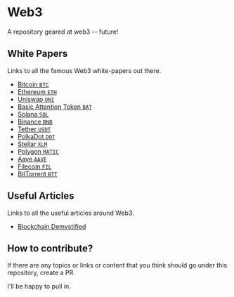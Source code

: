 # Web3
A repository geared at web3 -- future!

## White Papers
Links to all the famous Web3 white-papers out there.

* [Bitcoin `BTC`](https://bitcoin.org/bitcoin.pdf)
* [Ethereum `ETH`](https://ethereum.org/669c9e2e2027310b6b3cdce6e1c52962/Ethereum_White_Paper_-_Buterin_2014.pdf)
* [Uniswap `UNI`](https://uniswap.org/whitepaper.pdf)
* [Basic Attention Token `BAT`](https://basicattentiontoken.org/static-assets/documents/BasicAttentionTokenWhitePaper-4.pdf)
* [Solana `SOL`](https://solana.com/solana-whitepaper.pdf)
* [Binance `BNB`](https://www.exodus.com/assets/docs/binance-coin-whitepaper.pdf)
* [Tether `USDT`](https://assets.ctfassets.net/vyse88cgwfbl/5UWgHMvz071t2Cq5yTw5vi/c9798ea8db99311bf90ebe0810938b01/TetherWhitePaper.pdf)
* [PolkaDot `DOT`](https://polkadot.network/PolkaDotPaper.pdf)
* [Stellar `XLM`](https://assets.website-files.com/5deac75ecad2173c2ccccbc7/5df2560fba2fb0526f0ed55f_stellar-consensus-protocol.pdf)
* [Polygon `MATIC`](https://polygon.technology/lightpaper-polygon.pdf)
* [Aave `AAVE`](https://github.com/aave/aave-protocol/blob/master/docs/Aave_Protocol_Whitepaper_v1_0.pdf)
* [Filecoin `FIL`](https://filecoin.io/filecoin.pdf)
* [BitTorrent `BTT`](https://www.bittorrent.com/btt/btt-docs/BitTorrent_(BTT)_White_Paper_v0.8.7_Feb_2019.pdf)

## Useful Articles
Links to all the useful articles around Web3.

* [Blockchain Demystified](https://medium.com/hashthree/blockchain-demystified-d48df7f11e29)

## How to contribute?
If there are any topics or links or content that you think should go under this repository, create a PR.

I'll be happy to pull in.
